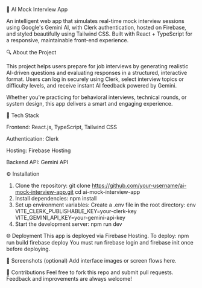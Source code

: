 🧠 AI Mock Interview App

An intelligent web app that simulates real-time mock interview sessions using Google's Gemini AI, with Clerk authentication, hosted on Firebase, and styled beautifully using Tailwind CSS. Built with React + TypeScript for a responsive, maintainable front-end experience.

🔍 About the Project

This project helps users prepare for job interviews by generating realistic AI-driven questions and evaluating responses in a structured, interactive format. Users can log in securely using Clerk, select interview topics or difficulty levels, and receive instant AI feedback powered by Gemini.

Whether you're practicing for behavioral interviews, technical rounds, or system design, this app delivers a smart and engaging experience.

🚀 Tech Stack

Frontend:	React.js, TypeScript, Tailwind CSS

Authentication:	Clerk

Hosting:	Firebase Hosting

Backend API:	Gemini API 

⚙️ Installation
1. Clone the repository:
git clone https://github.com/your-username/ai-mock-interview-app.git
cd ai-mock-interview-app
2. Install dependencies:
npm install
3. Set up environment variables:
Create a .env file in the root directory:
env
VITE_CLERK_PUBLISHABLE_KEY=your-clerk-key
VITE_GEMINI_API_KEY=your-gemini-api-key
4. Start the development server:
npm run dev

🌐 Deployment
This app is deployed via Firebase Hosting. To deploy:
npm run build
firebase deploy
You must run firebase login and firebase init once before deploying.

📸 Screenshots (optional)
Add interface images or screen flows here.

🙌 Contributions
Feel free to fork this repo and submit pull requests. Feedback and improvements are always welcome!


